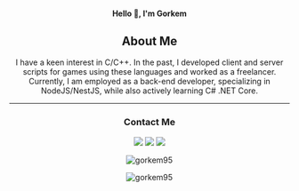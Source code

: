 <h4 align="center">Hello 👋, I'm Gorkem</h4>  

<h2 align="center">About Me</h2>  
<p align="center">
I have a keen interest in C/C++. In the past, I developed client and server scripts for games using these languages and worked as a freelancer. Currently, I am employed as a back-end developer, specializing in NodeJS/NestJS, while also actively learning C# .NET Core.</p>

<hr>

<h3 align="center">Contact Me</h3>  
<p align="center">



<p align="center"> 
<a href="https://medium.com/@gorkem95">
<img src="https://camo.githubusercontent.com/a24b5d51745816e37ef98d8045715c70dec5251157ff561ad86c9f6b7074fafb/68747470733a2f2f696d672e736869656c64732e696f2f62616467652f6d656469756d2d2532333030303030302e7376673f267374796c653d666f722d7468652d6261646765266c6f676f3d6d656469756d266c6f676f436f6c6f723d677265656e"/></a>
<a href="https://www.linkedin.com/in/gorkem-demirtas/"><img src="https://camo.githubusercontent.com/940cec181d9617509ad8a6cfac607b4ddf5fcc02dd3bf17590d1888f2bb070c7/68747470733a2f2f696d672e736869656c64732e696f2f62616467652f6c696e6b6564696e2d2532333145373742352e7376673f267374796c653d666f722d7468652d6261646765266c6f676f3d6c696e6b6564696e266c6f676f436f6c6f723d7768697465"/></a>
<a href="https://www.instagram.com/gorkemdmts/"><img src="https://camo.githubusercontent.com/88c942fd1e95ccf63dfb2da76a61b3489120e874df3bf6249f6c6123cf6b2301/68747470733a2f2f696d672e736869656c64732e696f2f62616467652f696e7374616772616d2d2532333030303030302e7376673f267374796c653d666f722d7468652d6261646765266c6f676f3d696e7374616772616d266c6f676f436f6c6f723d726564"/></a>
</p>

<p align="center"> <img src="https://komarev.com/ghpvc/?username=Trou95&label=Profile%20views&color=0e75b6&style=flat" alt="gorkem95" /> </p>  
<p align="center"><img align="center" src="https://github-readme-stats.vercel.app/api?username=Trou95&show_icons=true&locale=en" alt="gorkem95" /></p>

